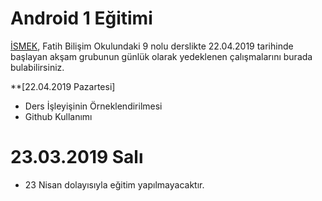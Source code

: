 # Android 1 Eğitimi

[İSMEK](http://ismek.istanbul), Fatih Bilişim Okulundaki 9 nolu derslikte 22.04.2019 tarihinde başlayan akşam grubunun günlük olarak yedeklenen çalışmalarını burada bulabilirsiniz.


**[22.04.2019 Pazartesi]
- Ders İşleyişinin Örneklendirilmesi
- Github Kullanımı

# 23.03.2019 Salı
- 23 Nisan dolayısıyla eğitim yapılmayacaktır.
